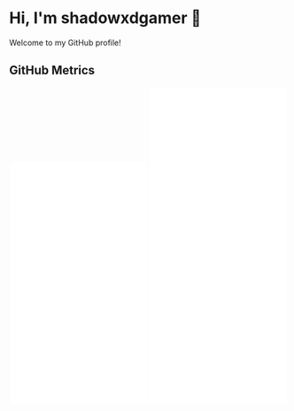 # Hi, I'm shadowxdgamer 👋

Welcome to my GitHub profile!

## GitHub Metrics

<!-- Display the metrics.svg file -->
<p align="center">
  <img width="49%" src="metrics.svg" alt="GitHub Metrics">
  <img width="49%" src="anilist.svg" alt="Anime Metrics">
</p>
